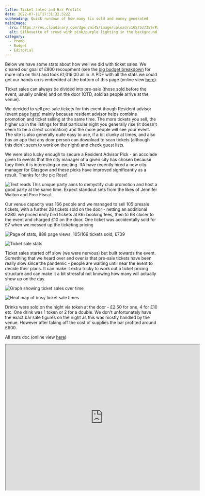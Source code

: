 ```yaml
---
title: Ticket sales and Bar Profits
date: 2022-07-11T17:31:32.522Z
subheading: Quick rundown of how many tix sold and money generated
mainImage:
  src: https://res.cloudinary.com/dgen7ni45/image/upload/v1657537359/Party%20Pics%20Web%20Compressed/GUTS-1787_pxvoi9.jpg
  alt: Silhouette of crowd with pink/purple lighting in the background
category:
  - Promo
  - Budget
  - Editorial
---
```

Below we have some stats about how well we did with ticket sales. We cleared our goal of £800 recoupment (see the [big budget breakdown](https://guts.exposed/post/the-big-budget-breakdown) for more info on this) and took £1,019.00 all in. A PDF with all the stats we could get our hands on is embedded at the bottom of this page (online view [here](https://drive.google.com/file/d/1AKngBJII3zLbIESuoHc8IVE9t113Quf2/view?usp=sharing)).

Ticket sales can always be divided into pre-sale (those sold before the event, usually online) and on the door (OTD, sold as people arrive at the venue).

We decided to sell pre-sale tickets for this event though Resident advisor (event page [here](https://ra.co/events/1546931)) mainly because resident advisor helps combine promotion and ticket selling at the same time. The more tickets you sell, the higher up in the listings for that particular night you generally rise (it doesn't seem to be a direct correlation) and the more people will see your event. The site is also generally quite easy to use, if a bit clunky at times, and also has an app that any door person can download to scan tickets (although this didn't seem to work on the night) and check guest lists.

We were also lucky enough to secure a Resident Advisor Pick - an accolade given to events that the city manager of a given city has chosen because they think it is interesting or exciting. RA have recently hired a new city manager for Glasgow and these picks have improved significantly as a result. Thanks for the pic Rose! 

![Text reads This unique party aims to demystify club promotion and host a good party at the same time. Expect standout sets from the likes of Jennifer Walton and Proc Fiscal.](https://res.cloudinary.com/dgen7ni45/image/upload/v1657562777/Ticket%20Stats/Screenshot_2022-07-11_at_7.45.24_pm_gbrxrl.png)

Our venue capacity was 166 people and we managed to sell 105 presale tickets, with a further 28 tickets sold on the door - netting an additional £280. we priced early bird tickets at £6+booking fees, then to £8 closer to the event and charged £10 on the door. One ticket was accidentally sold for £7 when we messed up the ticketing pricing

![Page of stats, 888 page views, 105/166 tickets sold, £739](https://res.cloudinary.com/dgen7ni45/image/upload/v1657562778/Ticket%20Stats/Screenshot_2022-07-11_at_7.41.27_pm_fc0wuq.png)

![Ticket sale stats](https://res.cloudinary.com/dgen7ni45/image/upload/v1657562775/Ticket%20Stats/Screenshot_2022-07-11_at_7.53.39_pm_osjty6.png)

Ticket sales started off slow (we were nervous) but built towards the event. Something that we heard over and over is that pre-sale tickets have been really slow since the pandemic - people are waiting until near the event to decide their plans. It can make it extra tricky to work out a ticket pricing structure and can make it a bit stressful not knowing how many will actually show up on the day.

![Graph showing ticket sales over time](https://res.cloudinary.com/dgen7ni45/image/upload/v1657562776/Ticket%20Stats/Screenshot_2022-07-11_at_7.57.05_pm_rir6nc.png)

![Heat map of busy ticket sale times](https://res.cloudinary.com/dgen7ni45/image/upload/v1657562778/Ticket%20Stats/Screenshot_2022-07-11_at_7.42.03_pm_ytekn3.png)



Drinks were sold on the night via token at the door - £2.50 for one, 4 for £10 etc. One drink was 1 token or 2 for a double. We don't unfortunately have the exact bar sale figures on the night as this was mostly handled by the venue. However after taking off the cost of supplies the bar profited around £600.



All stats doc (online view [here](https://drive.google.com/file/d/1AKngBJII3zLbIESuoHc8IVE9t113Quf2/view?usp=sharing))

<iframe src="https://drive.google.com/file/d/1AKngBJII3zLbIESuoHc8IVE9t113Quf2/preview" width="640" height="480" allow="autoplay"></iframe>